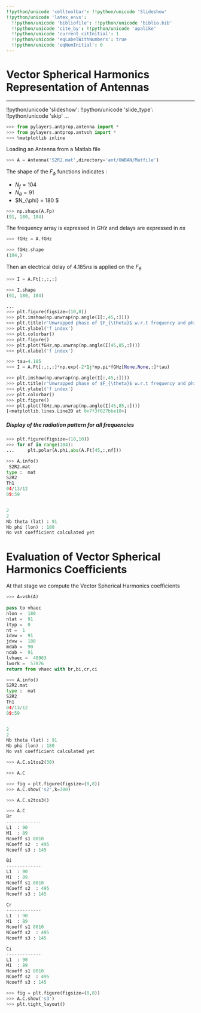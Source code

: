 ```yaml
---
!!python/unicode 'celltoolbar': !!python/unicode 'Slideshow'
!!python/unicode 'latex_envs':
  !!python/unicode 'bibliofile': !!python/unicode 'biblio.bib'
  !!python/unicode 'cite_by': !!python/unicode 'apalike'
  !!python/unicode 'current_citInitial': 1
  !!python/unicode 'eqLabelWithNumbers': true
  !!python/unicode 'eqNumInitial': 0
---
```


# Vector Spherical Harmonics Representation of Antennas

---
!!python/unicode 'slideshow':
  !!python/unicode 'slide_type': !!python/unicode 'skip'
...

```python
>>> from pylayers.antprop.antenna import *
>>> from pylayers.antprop.antvsh import *
>>> %matplotlib inline
```

Loading an Antenna from a Matlab file

```python
>>> A = Antenna('S2R2.mat',directory='ant/UWBAN/Matfile')
```

The shape of the $F_{\phi}$ functions indicates :

- $N_f= 104$
- $N_{\theta} = 91$
- $N_{\phi} = 180 $

```python
>>> np.shape(A.Fp)
(91, 180, 104)
```

The frequency array is expressed in $GHz$ and delays are expressed in $ns$

```python
>>> fGHz = A.fGHz
```

```python
>>> fGHz.shape
(104,)
```

Then an electrical delay of $4.185ns$ is applied on the $F_{\theta}$

```python
>>> I = A.Ft[:,:,:]
```

```python
>>> I.shape
(91, 180, 104)
```

```python
...
>>> plt.figure(figsize=(10,8))
>>> plt.imshow(np.unwrap(np.angle(I[:,45,:])))
>>> plt.title(r'Unwrapped phase of $F_{\theta}$ w.r.t frequency and phi for $\theta=\frac{pi}{2}$')
>>> plt.ylabel('f index')
>>> plt.colorbar()
>>> plt.figure()
>>> plt.plot(fGHz,np.unwrap(np.angle(I[45,85,:])))
>>> plt.xlabel('f index')
```

```python
>>> tau=4.185
>>> I = A.Ft[:,:,:]*np.exp(-2*1j*np.pi*fGHz[None,None,:]*tau)
```

```python
>>> plt.imshow(np.unwrap(np.angle(I[:,45,:])))
>>> plt.title(r'Unwrapped phase of $F_{\theta}$ w.r.t frequency and phi for $\theta=\frac{pi}{2}$')
>>> plt.ylabel('f index')
>>> plt.colorbar()
>>> plt.figure()
>>> plt.plot(fGHz,np.unwrap(np.angle(I[45,85,:])))
[<matplotlib.lines.Line2D at 0x7f3f027bbe10>]
```

##### Display of the radiation pattern for all frequencies

```python
>>> plt.figure(figsize=(10,10))
>>> for nf in range(104):
...     plt.polar(A.phi,abs(A.Ft[45,:,nf]))
```

```python
>>> A.info()
 S2R2.mat
type :  mat
S2R2
Th1
04/13/12
09:59


2
2
Nb theta (lat) : 91
Nb phi (lon) : 180
No vsh coefficient calculated yet
```

# Evaluation of Vector Spherical Harmonics Coefficients

At that stage we compute the Vector Spherical Harmonics coefficients

```python
>>> A=vsh(A)
 
pass to vhaec
nlon =  180
nlat =  91
ityp =  0
nt =  1
idvw =  91
jdvw =  180
mdab =  90
ndab =  91
lvhaec =  40963
lwork =  57876
return from vhaec with br,bi,cr,ci
```

```python
>>> A.info()
S2R2.mat
type :  mat
S2R2
Th1
04/13/12
09:59


2
2
Nb theta (lat) : 91
Nb phi (lon) : 180
No vsh coefficient calculated yet
```

```python
>>> A.C.s1tos2(30)
```

```python
>>> A.C
```

```python
>>> fig = plt.figure(figsize=(8,8))
>>> A.C.show('s2',k=300)
```

```python
>>> A.C.s2tos3()
```

```python
>>> A.C
Br
-------------
L1  : 90
M1  : 89
Ncoeff s1 8010
NCoeff s2  : 495
Ncoeff s3 : 145

Bi
-------------
L1  : 90
M1  : 89
Ncoeff s1 8010
NCoeff s2  : 495
Ncoeff s3 : 145

Cr
-------------
L1  : 90
M1  : 89
Ncoeff s1 8010
NCoeff s2  : 495
Ncoeff s3 : 145

Ci
-------------
L1  : 90
M1  : 89
Ncoeff s1 8010
NCoeff s2  : 495
Ncoeff s3 : 145
```

```python
>>> fig = plt.figure(figsize=(8,8))
>>> A.C.show('s3')
>>> plt.tight_layout()
```

```python

```
